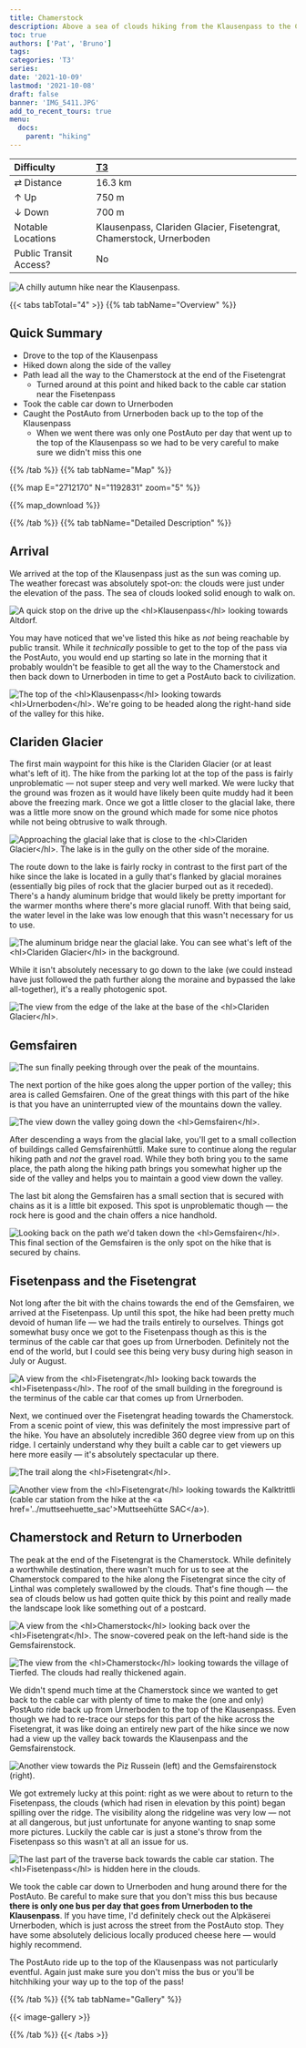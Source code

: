 ```yaml
---
title: Chamerstock
description: Above a sea of clouds hiking from the Klausenpass to the Chamerstock.
toc: true
authors: ['Pat', 'Bruno']
tags:
categories: 'T3'
series:
date: '2021-10-09'
lastmod: '2021-10-08'
draft: false
banner: 'IMG_5411.JPG'
add_to_recent_tours: true
menu:
  docs:
    parent: "hiking"
---
```


<link href="../../../style.css" rel="stylesheet"></link>

| Difficulty | [T3](../overview/#wanderskala) |
| :--- | :--- |
| &#8644; Distance | 16.3 km |
| &#8593; Up | 750 m |
| &#8595; Down | 700 m |
| Notable Locations | Klausenpass, Clariden Glacier, Fisetengrat, Chamerstock, Urnerboden |
| Public Transit Access? | No |

![](IMG_5411.JPG "A chilly autumn hike near the Klausenpass.")

{{< tabs tabTotal="4" >}}
{{% tab tabName="Overview" %}}

## Quick Summary

- Drove to the top of the <hl>Klausenpass</hl>
- Hiked down along the side of the valley
- Path lead all the way to the <hl>Chamerstock</hl> at the end of the <hl>Fisetengrat</hl>
    - Turned around at this point and hiked back to the cable car station near the <hl>Fisetenpass</hl>
- Took the cable car down to <hl>Urnerboden</hl>
- Caught the PostAuto from <hl>Urnerboden</hl> back up to the top of the <hl>Klausenpass</hl>
    - When we went there was only one PostAuto per day that went up to the top of the Klausenpass so we had to be very careful to make sure we didn't miss this one

{{% /tab %}}
{{% tab tabName="Map" %}}

{{% map E="2712170" N="1192831" zoom="5" %}}

{{% map_download %}}

{{% /tab %}}
{{% tab tabName="Detailed Description" %}}

## Arrival

We arrived at the top of the <hl>Klausenpass</hl> just as the sun was coming up.
The weather forecast was absolutely spot-on: the clouds were just under the
elevation of the pass.  The sea of clouds looked solid enough to walk on.

![](IMG_5320.JPG "A quick stop on the drive up the <hl>Klausenpass</hl> looking towards Altdorf.")

You may have noticed that we've listed this hike as _not_ being reachable by
public transit.  While it _technically_ possible to get to the top of the pass
via the PostAuto, you would end up starting so late in the morning that it
probably wouldn't be feasible to get all the way to the Chamerstock and then
back down to Urnerboden in time to get a PostAuto back to civilization.

![](IMG_5366.JPG "The top of the <hl>Klausenpass</hl> looking towards <hl>Urnerboden</hl>.  We're going to be headed along the right-hand side of the valley for this hike.")


## Clariden Glacier

The first main waypoint for this hike is the <hl>Clariden Glacier</hl> (or at least what's left of it).  The hike from the parking lot at the top of the pass is fairly unproblematic — not super steep and very well marked.  We were lucky that the ground was frozen as it would have likely been quite muddy had it been above the freezing mark.  Once we got a little closer to the glacial lake, there was a little more snow on the ground which made for some nice photos while not being obtrusive to walk through.

![](IMG_5432.JPG "Approaching the glacial lake that is close to the <hl>Clariden Glacier</hl>.  The lake is in the gully on the other side of the moraine.")

The route down to the lake is fairly rocky in contrast to the first part of the
hike since the lake is located in a gully that's flanked by glacial moraines
(essentially big piles of rock that the glacier burped out as it receded).
There's a handy aluminum bridge that would likely be pretty important for the
warmer months where there's more glacial runoff.  With that being said, the
water level in the lake was low enough that this wasn't necessary for us to use.

![](IMG_5479.JPG "The aluminum bridge near the glacial lake.  You can see what's left of the <hl>Clariden Glacier</hl> in the background.")

While it isn't absolutely necessary to go down to the lake (we could instead have just followed the path further along the moraine and bypassed the lake all-together), it's a really photogenic spot.

![](IMG_5501.JPG "The view from the edge of the lake at the base of the <hl>Clariden Glacier</hl>.")


## Gemsfairen

![](IMG_5570.JPG "The sun finally peeking through over the peak of the mountains.")

The next portion of the hike goes along the upper portion of the valley; this
area is called <hl>Gemsfairen</hl>.  One of the great things with this part of
the hike is that you have an uninterrupted view of the mountains down the
valley.

![](IMG_5555.JPG "The view down the valley going down the <hl>Gemsfairen</hl>.")

After descending a ways from the glacial lake, you'll get to a small collection
of buildings called <hl>Gemsfairenhüttli</hl>.  Make sure to continue along the
regular hiking path and _not_ the gravel road.  While they both bring you to the
same place, the path along the hiking path brings you somewhat higher up the
side of the valley and helps you to maintain a good view down the valley.

The last bit along the Gemsfairen has a small section that is secured with
chains as it is a little bit exposed.  This spot is unproblematic though — the
rock here is good and the chain offers a nice handhold.

![](IMG_5626.JPG "Looking back on the path we'd taken down the <hl>Gemsfairen</hl>.  This final section of the Gemsfairen is the only spot on the hike that is secured by chains.")


## Fisetenpass and the Fisetengrat

Not long after the bit with the chains towards the end of the Gemsfairen, we
arrived at the <hl>Fisetenpass</hl>.  Up until this spot, the hike had been
pretty much devoid of human life — we had the trails entirely to ourselves.
Things got somewhat busy once we got to the Fisetenpass though as this is the
terminus of the cable car that goes up from Urnerboden.  Definitely not the end
of the world, but I could see this being very busy during high season in
July or August.

![](IMG_5653.JPG "A view from the <hl>Fisetengrat</hl> looking back towards the <hl>Fisetenpass</hl>.  The roof of the small building in the foreground is the terminus of the cable car that comes up from Urnerboden.")

Next, we continued over the <hl>Fisetengrat</hl> heading towards the Chamerstock.  From a scenic point of view, this was definitely the most impressive part of the hike.  You have an absolutely incredible 360 degree view from up on this ridge.  I certainly understand why they built a cable car to get viewers up here more easily — it's absolutely spectacular up there.

![](IMG_5664.JPG "The trail along the <hl>Fisetengrat</hl>.")

![](IMG_5648.JPG "Another view from the <hl>Fisetengrat</hl> looking towards the Kalktrittli (cable car station from the hike at the <a href='../muttseehuette_sac'>Muttseehütte SAC</a>).")


## Chamerstock and Return to Urnerboden

The peak at the end of the Fisetengrat is the <hl>Chamerstock</hl>.  While
definitely a worthwhile destination, there wasn't much for us to see at the
Chamerstock compared to the hike along the Fisetengrat since the city of Linthal
was completely swallowed by the clouds.  That's fine though — the sea of clouds
below us had gotten quite thick by this point and really made the landscape look
like something out of a postcard.

![](IMG_5708.JPG "A view from the <hl>Chamerstock</hl> looking back over the <hl>Fisetengrat</hl>.  The snow-covered peak on the left-hand side is the Gemsfairenstock.")

![](IMG_5694.JPG "The view from the <hl>Chamerstock</hl> looking towards the village of Tierfed.  The clouds had really thickened again.")

We didn't spend much time at the Chamerstock since we wanted to get back to the
cable car with plenty of time to make the (one and only) PostAuto ride back up
from Urnerboden to the top of the Klausenpass.  Even though we had to re-trace
our steps for this part of the hike across the <hl>Fisetengrat</hl>, it was like
doing an entirely new part of the hike since we now had a view up the valley
back towards the Klausenpass and the Gemsfairenstock.

![](IMG_5723.JPG "Another view towards the Piz Russein (left) and the Gemsfairenstock (right).")

We got extremely lucky at this point: right as we were about to return to the
<hl>Fisetenpass</hl>, the clouds (which had risen in elevation by this point)
began spilling over the ridge.  The visibility along the ridgeline was very low
— not at all dangerous, but just unfortunate for anyone wanting to snap some
more pictures.  Luckily the cable car is just a stone's throw from the
Fisetenpass so this wasn't at all an issue for us.

![](IMG_5730.JPG "The last part of the traverse back towards the cable car station.  The <hl>Fisetenpass</hl> is hidden here in the clouds.")

We took the cable car down to <hl>Urnerboden</hl> and hung around there for the
PostAuto.  Be careful to make sure that you don't miss this bus because **there
is only one bus per day that goes from Urnerboden to the Klausenpass**.  If you
have time, I'd definitely check out the Alpkäserei Urnerboden, which is just
across the street from the PostAuto stop.  They have some absolutely delicious
locally produced cheese here — would highly recommend.  

The PostAuto ride up to the top of the <hl>Klausenpass</hl> was not particularly
eventful.  Again just make sure you don't miss the bus or you'll be hitchhiking
your way up to the top of the pass!

{{% /tab %}}
{{% tab tabName="Gallery" %}}

{{< image-gallery >}}

{{% /tab %}}
{{< /tabs >}}